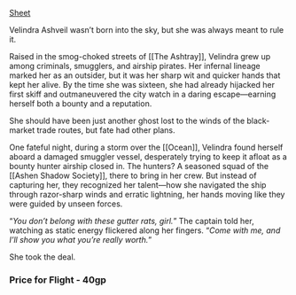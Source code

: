 [Sheet](https://www.dndbeyond.com/characters/141583821)

Velindra Ashveil wasn’t born into the sky, but she was always meant to rule it.

Raised in the smog-choked streets of [[The Ashtray]], Velindra grew up among criminals, smugglers, and airship pirates. Her infernal lineage marked her as an outsider, but it was her sharp wit and quicker hands that kept her alive. By the time she was sixteen, she had already hijacked her first skiff and outmaneuvered the city watch in a daring escape—earning herself both a bounty and a reputation.

She should have been just another ghost lost to the winds of the black-market trade routes, but fate had other plans.

One fateful night, during a storm over the [[Ocean]], Velindra found herself aboard a damaged smuggler vessel, desperately trying to keep it afloat as a bounty hunter airship closed in. The hunters? A seasoned squad of the [[Ashen Shadow Society]], there to bring in her crew. But instead of capturing her, they recognized her talent—how she navigated the ship through razor-sharp winds and erratic lightning, her hands moving like they were guided by unseen forces.

“_You don’t belong with these gutter rats, girl._” The captain told her, watching as static energy flickered along her fingers. “_Come with me, and I’ll show you what you’re really worth._”

She took the deal.

### Price for Flight - 40gp